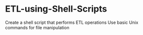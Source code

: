 # ETL-using-Shell-Scripts
Create a shell script that performs ETL operations Use basic Unix commands for file manipulation
